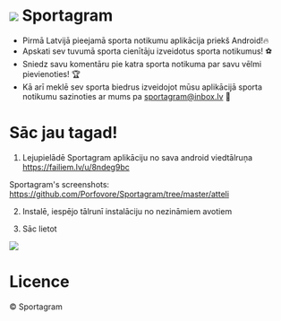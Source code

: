 # ![](https://github.com/Porfovore/Sportagram/blob/master/atteli/SPORTAGRAMLOGOmini.jpg) Sportagram 
- Pirmā Latvijā pieejamā sporta notikumu aplikācija priekš Android!🔥
- Apskati sev tuvumā sporta cienītāju izveidotus sporta notikumus! ⚽
- Sniedz savu komentāru pie katra sporta notikuma par savu vēlmi pievienoties! 🏆
- Kā arī meklē sev sporta biedrus izveidojot mūsu aplikācijā sporta notikumu sazinoties ar mums pa sportagram@inbox.lv 📧


# Sāc jau tagad!
1. Lejupielādē Sportagram aplikāciju no sava android viedtālruņa https://failiem.lv/u/8ndeg9bc

Sportagram's screenshots: https://github.com/Porfovore/Sportagram/tree/master/atteli

2. Instalē, iespējo tālrunī instalāciju no nezināmiem avotiem


3. Sāc lietot

![](https://github.com/Porfovore/Sportagram/blob/master/atteli/Screenshot_20190409-184250.jpg)




# Licence
©️ Sportagram
